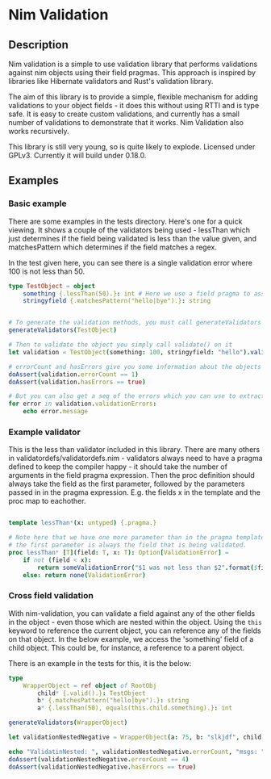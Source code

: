 # Nim Validation

## Description
Nim validation is a simple to use validation library that performs validations against nim objects using their field pragmas. This approach is inspired by libraries like Hibernate validators and Rust's validation library.

The aim of this library is to provide a simple, flexible mechanism for adding validations to your object fields - it does this without using RTTI and is type safe. It is easy to create custom validations, and currently has a small number of validations to demonstrate that it works. Nim Validation also works recursively.

This library is still very young, so is quite likely to explode. Licensed under GPLv3. Currently it will build under 0.18.0.

## Examples

### Basic example
There are some examples in the tests directory. Here's one for a quick viewing. It shows a couple of the validators being used - lessThan which just determines if the field being validated is less than the value given, and matchesPattern which determines if the field matches a regex. 

In the test given here, you can see there is a single validation error where 100 is not less than 50.

```nim
type TestObject = object
    something {.lessThan(50).}: int # Here we use a field pragma to assert that this field should be less than 50
    stringyfield {.matchesPattern("hello|bye").}: string


# To generate the validation methods, you must call generateValidators on your type:
generateValidators(TestObject) 

# Then to validate the object you simply call validate() on it
let validation = TestObject(something: 100, stringyfield: "hello").validate()

# errorCount and hasErrors give you some information about the objects
doAssert(validation.errorCount == 1)
doAssert(validation.hasErrors == true)

# But you can also get a seq of the errors which you can use to extract messages to do with the errors
for error in validation.validationErrors:
    echo error.message

```

### Example validator

This is the less than validator included in this library. There are many others in validatordefs/validatordefs.nim - validators always need to have a pragma defined to keep the compiler happy - it should take the number of arguments in the field pragma expression. Then the proc definition should always take the field as the first parameter, followed by the parameters passed in in the pragma expression. E.g. the fields x in the template and the proc map to eachother.

```nim

template lessThan*(x: untyped) {.pragma.}

# Note here that we have one more parameter than in the pragma template.
# the first parameter is always the field that is being validated.
proc lessThan* [T](field: T, x: T): Option[ValidationError] = 
    if not (field < x):
        return someValidationError("$1 was not less than $2".format($field, $x))
    else: return none(ValidationError)

```

### Cross field validation

With nim-validation, you can validate a field against any of the other fields in the object - even those which are nested within the object. 
Using the `this` keyword to reference the current object, you can reference any of the fields on that object. In the below example, we access the 'something' field of a child object. This could be, for instance, a reference to a parent object.

There is an example in the tests for this, it is the below:

```nim
type
    WrapperObject = ref object of RootObj
        child* {.valid().}: TestObject
        b* {.matchesPattern("hello|bye").}: string
        a* {.lessThan(50), equals(this.child.something).}: int 

generateValidators(WrapperObject)

let validationNestedNegative = WrapperObject(a: 75, b: "slkjdf", child: TestObject(something: 70, stringyfield: "bye", shouldMatch: "hu")).validate()

echo "ValidatinNested: ", validationNestedNegative.errorCount, "msgs: ", validationNestedNegative
doAssert(validationNestedNegative.errorCount == 4)
doAssert(validationNestedNegative.hasErrors == true)

```

